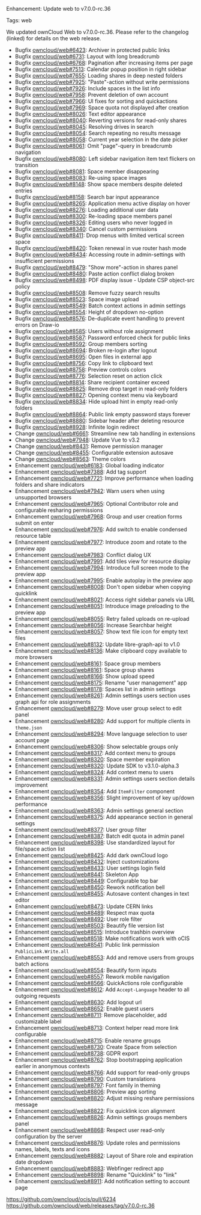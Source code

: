 Enhancement: Update web to v7.0.0-rc.36

Tags: web

We updated ownCloud Web to v7.0.0-rc.36. Please refer to the changelog (linked) for details on the web release.

* Bugfix [owncloud/web#6423](https://github.com/owncloud/web/issues/6423): Archiver in protected public links
* Bugfix [owncloud/web#6731](https://github.com/owncloud/web/issues/6731): Layout with long breadcrumb
* Bugfix [owncloud/web#6768](https://github.com/owncloud/web/issues/6768): Pagination after increasing items per page
* Bugfix [owncloud/web#7513](https://github.com/owncloud/web/issues/7513): Calendar popup position in right sidebar
* Bugfix [owncloud/web#7655](https://github.com/owncloud/web/issues/7655): Loading shares in deep nested folders
* Bugfix [owncloud/web#7925](https://github.com/owncloud/web/pull/7925): "Paste"-action without write permissions
* Bugfix [owncloud/web#7926](https://github.com/owncloud/web/pull/7926): Include spaces in the list info
* Bugfix [owncloud/web#7958](https://github.com/owncloud/web/pull/7958): Prevent deletion of own account
* Bugfix [owncloud/web#7966](https://github.com/owncloud/web/pull/7966): UI fixes for sorting and quickactions
* Bugfix [owncloud/web#7969](https://github.com/owncloud/web/pull/7969): Space quota not displayed after creation
* Bugfix [owncloud/web#8026](https://github.com/owncloud/web/pull/8026): Text editor appearance
* Bugfix [owncloud/web#8040](https://github.com/owncloud/web/pull/8040): Reverting versions for read-only shares
* Bugfix [owncloud/web#8045](https://github.com/owncloud/web/pull/8045): Resolving drives in search
* Bugfix [owncloud/web#8054](https://github.com/owncloud/web/issues/8054): Search repeating no results message
* Bugfix [owncloud/web#8058](https://github.com/owncloud/web/pull/8058): Current year selection in the date picker
* Bugfix [owncloud/web#8061](https://github.com/owncloud/web/pull/8061): Omit "page"-query in breadcrumb navigation
* Bugfix [owncloud/web#8080](https://github.com/owncloud/web/pull/8080): Left sidebar navigation item text flickers on transition
* Bugfix [owncloud/web#8081](https://github.com/owncloud/web/issues/8081): Space member disappearing
* Bugfix [owncloud/web#8083](https://github.com/owncloud/web/issues/8083): Re-using space images
* Bugfix [owncloud/web#8148](https://github.com/owncloud/web/issues/8148): Show space members despite deleted entries
* Bugfix [owncloud/web#8158](https://github.com/owncloud/web/issues/8158): Search bar input appearance
* Bugfix [owncloud/web#8265](https://github.com/owncloud/web/pull/8265): Application menu active display on hover
* Bugfix [owncloud/web#8276](https://github.com/owncloud/web/pull/8276): Loading additional user data
* Bugfix [owncloud/web#8300](https://github.com/owncloud/web/pull/8300): Re-loading space members panel
* Bugfix [owncloud/web#8326](https://github.com/owncloud/web/pull/8326): Editing users who never logged in
* Bugfix [owncloud/web#8340](https://github.com/owncloud/web/pull/8340): Cancel custom permissions
* Bugfix [owncloud/web#8411](https://github.com/owncloud/web/issues/8411): Drop menus with limited vertical screen space
* Bugfix [owncloud/web#8420](https://github.com/owncloud/web/issues/8420): Token renewal in vue router hash mode
* Bugfix [owncloud/web#8434](https://github.com/owncloud/web/issues/8434): Accessing route in admin-settings with insufficient permissions
* Bugfix [owncloud/web#8479](https://github.com/owncloud/web/issues/8479): "Show more"-action in shares panel
* Bugfix [owncloud/web#8480](https://github.com/owncloud/web/pull/8480): Paste action conflict dialog broken
* Bugfix [owncloud/web#8498](https://github.com/owncloud/web/pull/8498): PDF display issue - Update CSP object-src policy
* Bugfix [owncloud/web#8508](https://github.com/owncloud/web/pull/8508): Remove fuzzy search results
* Bugfix [owncloud/web#8523](https://github.com/owncloud/web/issues/8523): Space image upload
* Bugfix [owncloud/web#8549](https://github.com/owncloud/web/issues/8549): Batch context actions in admin settings
* Bugfix [owncloud/web#8554](https://github.com/owncloud/web/pull/8554): Height of dropdown no-option
* Bugfix [owncloud/web#8576](https://github.com/owncloud/web/pull/8576): De-duplicate event handling to prevent errors on Draw-io
* Bugfix [owncloud/web#8585](https://github.com/owncloud/web/issues/8585): Users without role assignment
* Bugfix [owncloud/web#8587](https://github.com/owncloud/web/issues/8587): Password enforced check for public links
* Bugfix [owncloud/web#8592](https://github.com/owncloud/web/issues/8592): Group members sorting
* Bugfix [owncloud/web#8694](https://github.com/owncloud/web/pull/8694): Broken re-login after logout
* Bugfix [owncloud/web#8695](https://github.com/owncloud/web/issues/8695): Open files in external app
* Bugfix [owncloud/web#8756](https://github.com/owncloud/web/pull/8756): Copy link to clipboard text
* Bugfix [owncloud/web#8758](https://github.com/owncloud/web/pull/8758): Preview controls colors
* Bugfix [owncloud/web#8776](https://github.com/owncloud/web/issues/8776): Selection reset on action click
* Bugfix [owncloud/web#8814](https://github.com/owncloud/web/pull/8814): Share recipient container exceed
* Bugfix [owncloud/web#8825](https://github.com/owncloud/web/pull/8825): Remove drop target in read-only folders
* Bugfix [owncloud/web#8827](https://github.com/owncloud/web/pull/8827): Opening context menu via keyboard
* Bugfix [owncloud/web#8834](https://github.com/owncloud/web/issues/8834): Hide upload hint in empty read-only folders
* Bugfix [owncloud/web#8864](https://github.com/owncloud/web/pull/8864): Public link empty password stays forever
* Bugfix [owncloud/web#8880](https://github.com/owncloud/web/issues/8880): Sidebar header after deleting resource
* Bugfix [owncloud/web#8928](https://github.com/owncloud/web/issues/8928): Infinite login redirect
* Change [owncloud/web#6661](https://github.com/owncloud/web/issues/6661): Streamline new tab handling in extensions
* Change [owncloud/web#7948](https://github.com/owncloud/web/issues/7948): Update Vue to v3.2
* Change [owncloud/web#8431](https://github.com/owncloud/web/pull/8431): Remove permission manager
* Change [owncloud/web#8455](https://github.com/owncloud/web/pull/8455): Configurable extension autosave
* Change [owncloud/web#8563](https://github.com/owncloud/web/pull/8563): Theme colors
* Enhancement [owncloud/web#6183](https://github.com/owncloud/web/issues/6183): Global loading indicator
* Enhancement [owncloud/web#7388](https://github.com/owncloud/web/pull/7388): Add tag support
* Enhancement [owncloud/web#7721](https://github.com/owncloud/web/issues/7721): Improve performance when loading folders and share indicators
* Enhancement [owncloud/web#7942](https://github.com/owncloud/web/pull/7942): Warn users when using unsupported browsers
* Enhancement [owncloud/web#7965](https://github.com/owncloud/web/pull/7965): Optional Contributor role and configurable resharing permissions
* Enhancement [owncloud/web#7968](https://github.com/owncloud/web/pull/7968): Group and user creation forms submit on enter
* Enhancement [owncloud/web#7976](https://github.com/owncloud/web/pull/7976): Add switch to enable condensed resource table
* Enhancement [owncloud/web#7977](https://github.com/owncloud/web/pull/7977): Introduce zoom and rotate to the preview app
* Enhancement [owncloud/web#7983](https://github.com/owncloud/web/pull/7983): Conflict dialog UX
* Enhancement [owncloud/web#7991](https://github.com/owncloud/web/pull/7991): Add tiles view for resource display
* Enhancement [owncloud/web#7994](https://github.com/owncloud/web/pull/7994): Introduce full screen mode to the preview app
* Enhancement [owncloud/web#7995](https://github.com/owncloud/web/pull/7995): Enable autoplay in the preview app
* Enhancement [owncloud/web#8008](https://github.com/owncloud/web/issues/8008): Don't open sidebar when copying quicklink
* Enhancement [owncloud/web#8021](https://github.com/owncloud/web/pull/8021): Access right sidebar panels via URL
* Enhancement [owncloud/web#8051](https://github.com/owncloud/web/pull/8051): Introduce image preloading to the preview app
* Enhancement [owncloud/web#8055](https://github.com/owncloud/web/pull/8055): Retry failed uploads on re-upload
* Enhancement [owncloud/web#8056](https://github.com/owncloud/web/pull/8056): Increase Searchbar height
* Enhancement [owncloud/web#8057](https://github.com/owncloud/web/pull/8057): Show text file icon for empty text files
* Enhancement [owncloud/web#8132](https://github.com/owncloud/web/pull/8132): Update libre-graph-api to v1.0
* Enhancement [owncloud/web#8136](https://github.com/owncloud/web/pull/8136): Make clipboard copy available to more browsers
* Enhancement [owncloud/web#8161](https://github.com/owncloud/web/pull/8161): Space group members
* Enhancement [owncloud/web#8161](https://github.com/owncloud/web/pull/8161): Space group shares
* Enhancement [owncloud/web#8166](https://github.com/owncloud/web/issues/8166): Show upload speed
* Enhancement [owncloud/web#8175](https://github.com/owncloud/web/pull/8175): Rename "user management" app
* Enhancement [owncloud/web#8178](https://github.com/owncloud/web/pull/8178): Spaces list in admin settings
* Enhancement [owncloud/web#8261](https://github.com/owncloud/web/pull/8261): Admin settings users section uses graph api for role assignments
* Enhancement [owncloud/web#8279](https://github.com/owncloud/web/pull/8279): Move user group select to edit panel
* Enhancement [owncloud/web#8280](https://github.com/owncloud/web/pull/8280): Add support for multiple clients in `theme.json`
* Enhancement [owncloud/web#8294](https://github.com/owncloud/web/pull/8294): Move language selection to user account page
* Enhancement [owncloud/web#8306](https://github.com/owncloud/web/pull/8306): Show selectable groups only
* Enhancement [owncloud/web#8317](https://github.com/owncloud/web/pull/8317): Add context menu to groups
* Enhancement [owncloud/web#8320](https://github.com/owncloud/web/pull/8320): Space member expiration
* Enhancement [owncloud/web#8320](https://github.com/owncloud/web/pull/8320): Update SDK to v3.1.0-alpha.3
* Enhancement [owncloud/web#8324](https://github.com/owncloud/web/pull/8324): Add context menu to users
* Enhancement [owncloud/web#8331](https://github.com/owncloud/web/pull/8331): Admin settings users section details improvement
* Enhancement [owncloud/web#8354](https://github.com/owncloud/web/issues/8354): Add `ItemFilter` component
* Enhancement [owncloud/web#8356](https://github.com/owncloud/web/pull/8356): Slight improvement of key up/down performance
* Enhancement [owncloud/web#8363](https://github.com/owncloud/web/issues/8363): Admin settings general section
* Enhancement [owncloud/web#8375](https://github.com/owncloud/web/pull/8375): Add appearance section in general settings
* Enhancement [owncloud/web#8377](https://github.com/owncloud/web/issues/8377): User group filter
* Enhancement [owncloud/web#8387](https://github.com/owncloud/web/pull/8387): Batch edit quota in admin panel
* Enhancement [owncloud/web#8398](https://github.com/owncloud/web/pull/8398): Use standardized layout for file/space action list
* Enhancement [owncloud/web#8425](https://github.com/owncloud/web/issues/8425): Add dark ownCloud logo
* Enhancement [owncloud/web#8432](https://github.com/owncloud/web/pull/8432): Inject customizations
* Enhancement [owncloud/web#8433](https://github.com/owncloud/web/pull/8433): User settings login field
* Enhancement [owncloud/web#8441](https://github.com/owncloud/web/pull/8441): Skeleton App
* Enhancement [owncloud/web#8449](https://github.com/owncloud/web/pull/8449): Configurable top bar
* Enhancement [owncloud/web#8450](https://github.com/owncloud/web/pull/8450): Rework notification bell
* Enhancement [owncloud/web#8455](https://github.com/owncloud/web/pull/8455): Autosave content changes in text editor
* Enhancement [owncloud/web#8473](https://github.com/owncloud/web/pull/8473): Update CERN links
* Enhancement [owncloud/web#8489](https://github.com/owncloud/web/pull/8489): Respect max quota
* Enhancement [owncloud/web#8492](https://github.com/owncloud/web/pull/8492): User role filter
* Enhancement [owncloud/web#8503](https://github.com/owncloud/web/issues/8503): Beautify file version list
* Enhancement [owncloud/web#8515](https://github.com/owncloud/web/pull/8515): Introduce trashbin overview
* Enhancement [owncloud/web#8518](https://github.com/owncloud/web/pull/8518): Make notifications work with oCIS
* Enhancement [owncloud/web#8541](https://github.com/owncloud/web/pull/8541): Public link permission `PublicLink.Write.all`
* Enhancement [owncloud/web#8553](https://github.com/owncloud/web/pull/8553): Add and remove users from groups batch actions
* Enhancement [owncloud/web#8554](https://github.com/owncloud/web/pull/8554): Beautify form inputs
* Enhancement [owncloud/web#8557](https://github.com/owncloud/web/issues/8557): Rework mobile navigation
* Enhancement [owncloud/web#8566](https://github.com/owncloud/web/pull/8566): QuickActions role configurable
* Enhancement [owncloud/web#8612](https://github.com/owncloud/web/issues/8612): Add `Accept-Language` header to all outgoing requests
* Enhancement [owncloud/web#8630](https://github.com/owncloud/web/pull/8630): Add logout url
* Enhancement [owncloud/web#8652](https://github.com/owncloud/web/pull/8652): Enable guest users
* Enhancement [owncloud/web#8711](https://github.com/owncloud/web/pull/8711): Remove placeholder, add customizable label
* Enhancement [owncloud/web#8713](https://github.com/owncloud/web/pull/8713): Context helper read more link configurable
* Enhancement [owncloud/web#8715](https://github.com/owncloud/web/pull/8715): Enable rename groups
* Enhancement [owncloud/web#8730](https://github.com/owncloud/web/pull/8730): Create Space from selection
* Enhancement [owncloud/web#8738](https://github.com/owncloud/web/issues/8738): GDPR export
* Enhancement [owncloud/web#8762](https://github.com/owncloud/web/pull/8762): Stop bootstrapping application earlier in anonymous contexts
* Enhancement [owncloud/web#8766](https://github.com/owncloud/web/pull/8766): Add support for read-only groups
* Enhancement [owncloud/web#8790](https://github.com/owncloud/web/pull/8790): Custom translations
* Enhancement [owncloud/web#8797](https://github.com/owncloud/web/pull/8797): Font family in theming
* Enhancement [owncloud/web#8806](https://github.com/owncloud/web/pull/8806): Preview app sorting
* Enhancement [owncloud/web#8820](https://github.com/owncloud/web/pull/8820): Adjust missing reshare permissions message
* Enhancement [owncloud/web#8822](https://github.com/owncloud/web/pull/8822): Fix quicklink icon alignment
* Enhancement [owncloud/web#8826](https://github.com/owncloud/web/pull/8826): Admin settings groups members panel
* Enhancement [owncloud/web#8868](https://github.com/owncloud/web/pull/8868): Respect user read-only configuration by the server
* Enhancement [owncloud/web#8876](https://github.com/owncloud/web/pull/8876): Update roles and permissions names, labels, texts and icons
* Enhancement [owncloud/web#8882](https://github.com/owncloud/web/pull/8882): Layout of Share role and expiration date dropdown
* Enhancement [owncloud/web#8883](https://github.com/owncloud/web/issues/8883): Webfinger redirect app
* Enhancement [owncloud/web#8898](https://github.com/owncloud/web/pull/8898): Rename "Quicklink" to "link"
* Enhancement [owncloud/web#8911](https://github.com/owncloud/web/pull/8911): Add notification setting to account page

https://github.com/owncloud/ocis/pull/6234
https://github.com/owncloud/web/releases/tag/v7.0.0-rc.36
